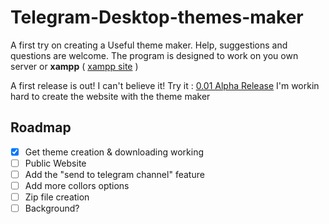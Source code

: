 # Telegram-Desktop-themes-maker
A first try on creating a Useful theme maker. Help, suggestions and questions are welcome.
The program is designed to work on you own server or **xampp** ( [xampp site](https://www.apachefriends.org/it/index.html) )

A first release is out! I can't believe it! Try it : [0.01 Alpha Release](https://github.com/danielpetrica/Telegram-Desktop-themes-maker/releases/tag/0.01 "0.01 First Alpha Release")
I'm workin hard to create the website with the theme maker

## Roadmap
- [x] Get theme creation & downloading working
- [ ] Public Website
- [ ] Add the "send to telegram channel" feature
- [ ] Add more collors options
- [ ] Zip file creation
- [ ] Background?

